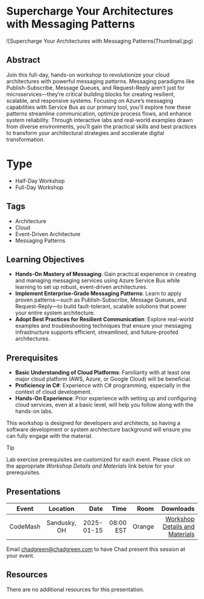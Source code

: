 # Supercharge Your Architectures with Messaging Patterns

![Supercharge Your Architectures with Messaging Patterns(Thumbnail.jpg)

## Abstract

Join this full-day, hands-on workshop to revolutionize your cloud architectures with powerful messaging patterns. Messaging paradigms like Publish-Subscribe, Message Queues, and Request-Reply aren’t just for microservices—they’re critical building blocks for creating resilient, scalable, and responsive systems. Focusing on Azure’s messaging capabilities with Service Bus as our primary tool, you’ll explore how these patterns streamline communication, optimize process flows, and enhance system reliability. Through interactive labs and real-world examples drawn from diverse environments, you’ll gain the practical skills and best practices to transform your architectural strategies and accelerate digital transformation.

# Type

- Half-Day Workshop
- Full-Day Workshop

## Tags

- Architecture
- Cloud
- Event-Driven Architecture
- Messaging Patterns

## Learning Objectives

- **Hands-On Mastery of Messaging**: Gain practical experience in creating and managing messaging services using Azure Service Bus while learning to set up robust, event-driven architectures.
- **Implement Enterprise-Grade Messaging Patterns**: Learn to apply proven patterns—such as Publish-Subscribe, Message Queues, and Request-Reply—to build fault-tolerant, scalable solutions that power your entire system architecture.
- **Adopt Best Practices for Resilient Communication**: Explore real-world examples and troubleshooting techniques that ensure your messaging infrastructure supports efficient, streamlined, and future-proofed architectures.

## Prerequisites

- **Basic Understanding of Cloud Platforms**: Familiarity with at least one major cloud platform (AWS, Azure, or Google Cloud) will be beneficial.
- **Proficiency in C#**: Experience with C# programming, especially in the context of cloud development.
- **Hands-On Experience**: Prior experience with setting up and configuring cloud services, even at a basic level, will help you follow along with the hands-on labs.

This workshop is designed for developers and architects, so having a software development or system architecture background will ensure you can fully engage with the material.

> [!TIP]
>
> Lab exercise prerequisites are customized for each event. Please click on the appropriate *Workshop Details and Materials* link below for your prerequisites.

## Presentations

| Event    |   Location   |       Date |      Time |   Room |                                                    Downloads |
| -------- | :----------: | ---------: | --------: | -----: | -----------------------------------------------------------: |
| CodeMash | Sandusky, OH | 2025-01-15 | 08:00 EST | Orange | [Workshop Details and Materials](https://github.com/TaleLearnCode/UnlockThePowerOfMessagingPatterns-CodeMash) |

Email [chadgreen@chadgreen.com](mailto:chadgreen@chadgreen.com?subject=Presentation%20Request:%20Unlock%20the%20Power%20of%20Messaging%20Patterns) to have Chad present this session at your event.

## Resources

There are no additional resources for this presentation.
